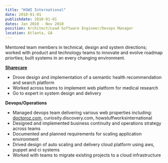 ```yaml
---
title: "HSWI International"
date: 2010-01-01
publishdate: 2010-01-01
dates: Jan 2010 - Nov 2010
position: Architect/Lead Software Engineer/Devops Manager
location: Atlanta, GA
---
```

Mentored team members in technical, design and system directions; worked with product and technology teams to innovate and evolve roadmap priorties; built systems in an every changing environment.

**[Sharecare](https://www.sharecare.com/)** 
* Drove design and implementation of a semantic health recommendation and search platform
* Worked across teams to implement web platform for medical research
* Go to expert in system design and delivery

**Devops/Operations**
* Managed devops team delivering various web properties including: [doctoroz.com](https://www.doctoroz.com/), curiosity.discovery.com, howstuffworksinternational
* Designed and implemented business continuity and operations strategy across teams
* Documented and planned requirements for scaling application environment
* Drived design of auto scaling and delivery cloud platform using aws, puppet and ci systems
* Worked with teams to migrate existing projects to a cloud infrastructure